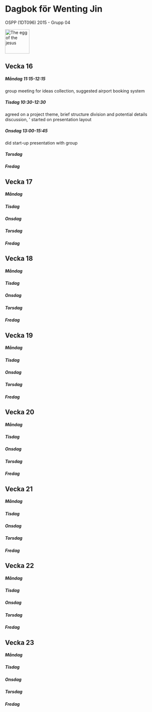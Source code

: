 # Dagbok för Wenting Jin

OSPP (1DT096) 2015 - Grupp 04

<img src="../images/wenting.png" alt="The egg of the jesus" width="80" align="middle" style="image-orientation: 90deg;" >




## Vecka 16

##### Måndag 11:15-12:15
group meeting for ideas collection, suggested airport booking system

##### Tisdag 10:30-12:30
agreed on a project theme, brief structure division and potential details discussion, '
started on presentation layout

##### Onsdag 13:00-15:45
did start-up presentation with group

##### Torsdag

##### Fredag

## Vecka 17

##### Måndag

##### Tisdag

##### Onsdag

##### Torsdag

##### Fredag

## Vecka 18

##### Måndag

##### Tisdag

##### Onsdag

##### Torsdag

##### Fredag

## Vecka 19

##### Måndag

##### Tisdag

##### Onsdag

##### Torsdag

##### Fredag

## Vecka 20

##### Måndag

##### Tisdag

##### Onsdag

##### Torsdag

##### Fredag

## Vecka 21

##### Måndag

##### Tisdag

##### Onsdag

##### Torsdag

##### Fredag

## Vecka 22

##### Måndag

##### Tisdag

##### Onsdag

##### Torsdag

##### Fredag

## Vecka 23

##### Måndag

##### Tisdag

##### Onsdag

##### Torsdag

##### Fredag
